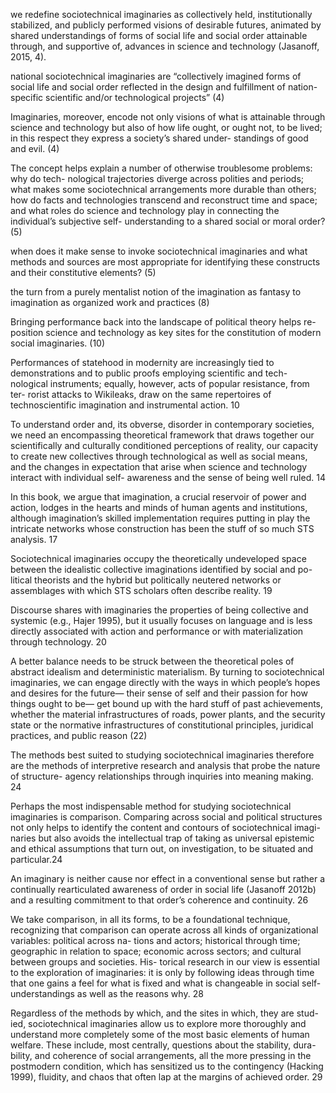 we redefine sociotechnical imaginaries as collectively held, institutionally stabilized, and publicly performed visions of desirable futures, animated by shared understandings of forms of social life and social order attainable through, and supportive of, advances in science and technology (Jasanoff, 2015, 4).

national sociotechnical imaginaries are “collectively imagined forms of social life and social order reflected in the design and fulfillment of nation- specific scientific and/or technological projects” (4)

Imaginaries, moreover, encode not only visions of what is attainable through science and technology but also of how life ought, or ought not, to be lived; in this respect they express a society’s shared under- standings of good and evil. (4)

The concept helps explain a number of otherwise troublesome problems: why do tech- nological trajectories diverge across polities and periods; what makes some sociotechnical arrangements more durable than others; how do facts and technologies transcend and reconstruct time and space; and what roles do science and technology play in connecting the individual’s subjective self- understanding to a shared social or moral order? (5)

when does it make sense to invoke sociotechnical imaginaries and what methods and sources are most appropriate for identifying these constructs and their constitutive elements? (5)

the turn from a purely mentalist notion of the imagination as fantasy to imagination as organized work and practices (8)

Bringing performance back into the landscape of political theory helps re- position science and technology as key sites for the constitution of modern social imaginaries. (10) 

Performances of statehood in modernity are increasingly tied to demonstrations and to public proofs employing scientific and tech- nological instruments; equally, however, acts of popular resistance, from ter- rorist attacks to Wikileaks, draw on the same repertoires of technoscientific imagination and instrumental action. 10

To understand order and, its obverse, disorder in contemporary societies, we need an encompassing theoretical framework that draws together our scientifically and culturally conditioned perceptions of reality, our capacity to create new collectives through technological as well as social means, and the changes in expectation that arise when science and technology interact with individual self- awareness and the sense of being well ruled. 14

In this book, we argue that imagination, a crucial reservoir of power and action, lodges in the hearts and minds of human agents and institutions, although imagination’s skilled implementation requires putting in play the intricate networks whose construction has been the stuff of so much STS analysis. 17

Sociotechnical imaginaries occupy the theoretically undeveloped space between the idealistic collective imaginations identified by social and po- litical theorists and the hybrid but politically neutered networks or assemblages with which STS scholars often describe reality. 19

Discourse shares with imaginaries the properties of being collective and systemic (e.g., Hajer 1995), but it usually focuses on language and is less directly associated with action and performance or with materialization through technology. 20

A better balance needs to be struck between the theoretical poles of abstract idealism and deterministic materialism. By turning to sociotechnical imaginaries, we can engage directly with the ways in which people’s hopes and desires for the future— their sense of self and their passion for how things ought to be— get bound up with the hard stuff of past achievements, whether the material infrastructures of roads, power plants, and the security state or the normative infrastructures of constitutional principles, juridical practices, and public reason (22) 

The methods best suited to studying sociotechnical imaginaries therefore are the methods of interpretive research and analysis that probe the nature of structure- agency relationships through inquiries into meaning making. 24

Perhaps the most indispensable method for studying sociotechnical imaginaries is comparison. Comparing across social and political structures not only helps to identify the content and contours of sociotechnical imagi- naries but also avoids the intellectual trap of taking as universal epistemic and ethical assumptions that turn out, on investigation, to be situated and particular.24 

An imaginary is neither cause nor effect in a conventional sense but rather a continually rearticulated awareness of order in social life (Jasanoff 2012b) and a resulting commitment to that order’s coherence and continuity. 26

We take comparison, in all its forms, to be a foundational technique, recognizing that comparison can operate across all kinds of organizational variables: political across na- tions and actors; historical through time; geographic in relation to space; economic across sectors; and cultural between groups and societies. His- torical research in our view is essential to the exploration of imaginaries: it is only by following ideas through time that one gains a feel for what is fixed and what is changeable in social self- understandings as well as the reasons why. 28 


Regardless of the methods by which, and the sites in which, they are stud- ied, sociotechnical imaginaries allow us to explore more thoroughly and understand more completely some of the most basic elements of human welfare. These include, most centrally, questions about the stability, dura- bility, and coherence of social arrangements, all the more pressing in the postmodern condition, which has sensitized us to the contingency (Hacking 1999), fluidity, and chaos that often lap at the margins of achieved order. 29


